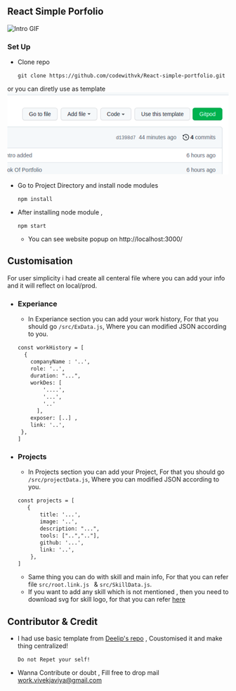 ## React Simple Porfolio

![Intro GIF](https://github.com/codewithvk/React-simple-portfolio/blob/master/assets/Intro.gif)

### Set Up
- Clone repo
  <br />
  ```
  git clone https://github.com/codewithvk/React-simple-portfolio.git
  ```
<!--   <br /> -->
   or you can diretly use as template
  <br />
  ![Intro GIF]( https://github.com/codewithvk/React-simple-portfolio/blob/master/assets/template.png)
- Go to Project Directory and install node modules
  ```
  npm install
  ```
-  After installing node module , 
   ```
   npm start
   ```
   - You can see website popup on http://localhost:3000/

## Customisation
For user simplicity i had create all centeral file where you can add your info and it will reflect on local/prod.
  - ### Experiance
      - In Experiance section you can add your work history, For that you should go ` /src/ExData.js `, Where you can modified JSON according to you.
      ```
    const workHistory = [
        {
          companyName : '..',
          role: '..',
          duration: "...",
          workDes: [
              '....',
              '...',
              '..'
            ],
          exposer: [..] ,
          link: '..',
       },
    ]
      ```
  - ### Projects
      - In Projects section you can add your Project, For that you should go ` /src/projectData.js `, Where you can modified JSON according to you.
      ```
      const projects = [
         {
             title: '...',
             image: '..',
             description: "...",
             tools: ["..",".."],
             github: '...',
             link: '..',
          },
      ]
      ```
      
    - Same thing you can do with skill and main info, For that you can refer file ```src/root.link.js ``` & ```src/SkillData.js```.
    - If you want to add any skill which is not mentioned , then you need to download svg for skill logo, for that you can refer [here](https://github.com/codewithvk/React-simple-portfolio/blob/master/src/SkillData.js#L77)



## Contributor & Credit
  - I had use basic template from [Deelip's repo](https://github.com/Deelip7/react-portfolio) , Coustomised it and make thing centralized! <br />
      ```
      Do not Repet your self!
      ```
   - Wanna Contribute or doubt , Fill free to drop mail work.vivekjaviya@gmail.com
